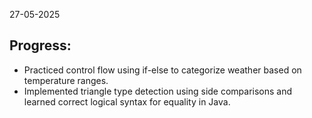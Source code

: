 27-05-2025

## Progress:
* Practiced control flow using if-else to categorize weather based on temperature ranges.
* Implemented triangle type detection using side comparisons and learned correct logical syntax for equality in Java.